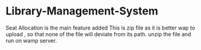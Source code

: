 # Library-Management-System
Seat Allocation is the main feature added
This is zip file as it is better wap to upload , so that none of the file will deviate from its path.
unzip the file and run on wamp server.

